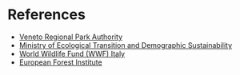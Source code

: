 # References

- [Veneto Regional Park Authority](http://www.parco.region.vl.it/)
- [Ministry of Ecological Transition and Demographic Sustainability](https://www.mit.gov.it/)
- [World Wildlife Fund (WWF) Italy](https://www.wwf.it/)
- [European Forest Institute](https://www.efi.int/)
